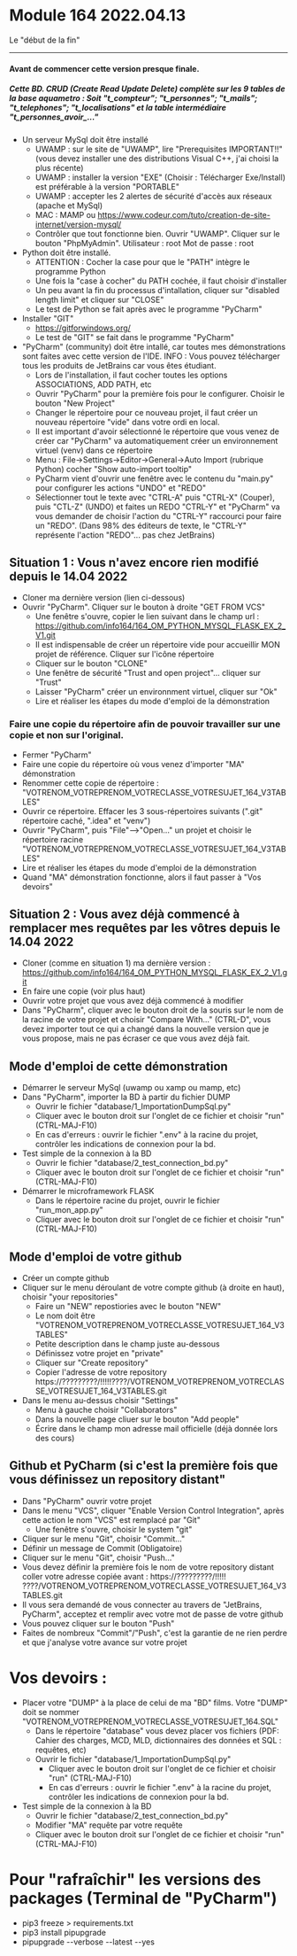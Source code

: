 # Module 164 2022.04.13


Le "début de la fin"

---
#### Avant de commencer cette version presque finale.
##### Cette BD. CRUD (Create Read Update Delete) complète sur les 9 tables de la base aquametro : Soit "t_compteur"; "t_personnes"; "t_mails"; "t_telephones"; "t_localisations" et la table intermédiaire "t_personnes_avoir_..."
* Un serveur MySql doit être installé
  * UWAMP : sur le site de "UWAMP", lire "Prerequisites IMPORTANT!!" (vous devez installer une des distributions Visual C++, j'ai choisi la plus récente) 
  * UWAMP : installer la version "EXE" (Choisir : Télécharger Exe/Install) est préférable à la version "PORTABLE"
  * UWAMP : accepter les 2 alertes de sécurité d'accès aux réseaux (apache et MySql)
  * MAC : MAMP ou https://www.codeur.com/tuto/creation-de-site-internet/version-mysql/
  * Contrôler que tout fonctionne bien. Ouvrir "UWAMP". Cliquer sur le bouton "PhpMyAdmin". Utilisateur : root Mot de passe : root
* Python doit être installé.
  * ATTENTION : Cocher la case pour que le "PATH" intègre le programme Python
  * Une fois la "case à cocher" du PATH cochée, il faut choisir d'installer
  * Un peu avant la fin du processus d'intallation, cliquer sur "disabled length limit" et cliquer sur "CLOSE"
  * Le test de Python se fait après avec le programme "PyCharm"
* Installer "GIT"
  * https://gitforwindows.org/
  * Le test de "GIT" se fait dans le programme "PyCharm"
* "PyCharm" (community) doit être intallé, car toutes mes démonstrations sont faites avec cette version de l'IDE. INFO : Vous pouvez télécharger tous les produits de JetBrains car vous êtes étudiant.
  * Lors de l'installation, il faut cocher toutes les options ASSOCIATIONS, ADD PATH, etc
  * Ouvrir "PyCharm" pour la première fois pour le configurer. Choisir le bouton "New Project"
  * Changer le répertoire pour ce nouveau projet, il faut créer un nouveau répertoire "vide" dans votre ordi en local.
  * Il est important d'avoir sélectionné le répertoire que vous venez de créer car "PyCharm" va automatiquement créer un
    environnement virtuel (venv) dans ce répertoire
  * Menu : File->Settings->Editor->General->Auto Import (rubrique Python) cocher "Show auto-import tooltip"
  * PyCharm vient d'ouvrir une fenêtre avec le contenu du "main.py" pour configurer les actions "UNDO" et "REDO"
  * Sélectionner tout le texte avec "CTRL-A" puis "CTRL-X" (Couper), puis "CTL-Z" (UNDO) et faites un REDO "CTRL-Y" et "PyCharm" va vous demander de choisir l'action du "CTRL-Y" raccourci pour faire un "REDO". (Dans 98% des éditeurs de texte, le "CTRL-Y" représente l'action "REDO"... pas chez JetBrains)



## Situation 1 : Vous n'avez encore rien modifié depuis le 14.04 2022
  * Cloner ma dernière version (lien ci-dessous)
  * Ouvrir "PyCharm". Cliquer sur le bouton à droite "GET FROM VCS"
      * Une fenêtre s'ouvre, copier le lien suivant dans le champ url : https://github.com/info164/164_OM_PYTHON_MYSQL_FLASK_EX_2_V1.git
      * Il est indispensable de créer un répertoire vide pour accueillir MON projet de référence. Cliquer sur l'icône répertoire
      * Cliquer sur le bouton "CLONE"
      * Une fenêtre de sécurité "Trust and open project"... cliquer sur "Trust"
      * Laisser "PyCharm" créer un environnment virtuel, cliquer sur "Ok"
      * Lire et réaliser les étapes du mode d'emploi de la démonstration
	
### Faire une copie du répertoire afin de pouvoir travailler sur une copie et non sur l'original.
  * Fermer "PyCharm"
  * Faire une copie du répertoire où vous venez d'importer "MA" démonstration
  * Renommer cette copie de répertoire : "VOTRENOM_VOTREPRENOM_VOTRECLASSE_VOTRESUJET_164_V3TABLES"
  * Ouvrir ce répertoire. Effacer les 3 sous-répertoires suivants (".git" répertoire caché, ".idea" et "venv")
  * Ouvrir "PyCharm", puis "File"-->"Open..." un projet et choisir le répertoire racine "VOTRENOM_VOTREPRENOM_VOTRECLASSE_VOTRESUJET_164_V3TABLES"
  * Lire et réaliser les étapes du mode d'emploi de la démonstration
  * Quand "MA" démonstration fonctionne, alors il faut passer à "Vos devoirs"


## Situation 2 : Vous avez déjà commencé à remplacer mes requêtes par les vôtres depuis le 14.04 2022
  * Cloner (comme en situation 1) ma dernière version : https://github.com/info164/164_OM_PYTHON_MYSQL_FLASK_EX_2_V1.git
  * En faire une copie (voir plus haut)
  * Ouvrir votre projet que vous avez déjà commencé à modifier
  * Dans "PyCharm", cliquer avec le bouton droit de la souris sur le nom de la racine de votre projet et choisir "Compare With..." (CTRL-D", vous devez importer tout ce qui a changé dans la nouvelle version que je vous propose, mais ne pas écraser ce que vous avez déjà fait.

## Mode d'emploi de cette démonstration
* Démarrer le serveur MySql (uwamp ou xamp ou mamp, etc)
* Dans "PyCharm", importer la BD à partir du fichier DUMP
    * Ouvrir le fichier "database/1_ImportationDumpSql.py"
    * Cliquer avec le bouton droit sur l'onglet de ce fichier et choisir "run" (CTRL-MAJ-F10)
    * En cas d'erreurs : ouvrir le fichier ".env" à la racine du projet, contrôler les indications de connexion pour la
      bd.
* Test simple de la connexion à la BD
    * Ouvrir le fichier "database/2_test_connection_bd.py"
    * Cliquer avec le bouton droit sur l'onglet de ce fichier et choisir "run" (CTRL-MAJ-F10)
* Démarrer le microframework FLASK
    * Dans le répertoire racine du projet, ouvrir le fichier "run_mon_app.py"
    * Cliquer avec le bouton droit sur l'onglet de ce fichier et choisir "run" (CTRL-MAJ-F10)

## Mode d'emploi de votre github
* Créer un compte github
* Cliquer sur le menu déroulant de votre compte github (à droite en haut), choisir "your repositories"
  * Faire un "NEW" repostiories avec le bouton "NEW"
  * Le nom doit être "VOTRENOM_VOTREPRENOM_VOTRECLASSE_VOTRESUJET_164_V3TABLES"
  * Petite description dans le champ juste au-dessous
  * Définissez votre projet en "private"
  * Cliquer sur "Create repository"
  * Copier l'adresse de votre repository https://?????????/!!!!!????/VOTRENOM_VOTREPRENOM_VOTRECLASSE_VOTRESUJET_164_V3TABLES.git
* Dans le menu au-dessus choisir "Settings"
  * Menu à gauche choisir "Collaborators"
  * Dans la nouvelle page cliuer sur le bouton "Add people"
  * Écrire dans le champ mon adresse mail officielle (déjà donnée lors des cours)

## Github et PyCharm (si c'est la première fois que vous définissez un repository distant"
* Dans "PyCharm" ouvrir votre projet
* Dans le menu "VCS", cliquer "Enable Version Control Integration", après cette action le nom "VCS" est remplacé par "Git"
  * Une fenêtre s'ouvre, choisir le system "git"
* Cliquer sur le menu "Git", choisir "Commit..."
* Définir un message de Commit (Obligatoire)
* Cliquer sur le menu "Git", choisir "Push..."
* Vous devez définir la première fois le nom de votre repository distant coller votre adresse copiée avant : https://?????????/!!!!!
  ????/VOTRENOM_VOTREPRENOM_VOTRECLASSE_VOTRESUJET_164_V3TABLES.git
* Il vous sera demandé de vous connecter au travers de "JetBrains, PyCharm", acceptez et remplir avec votre mot de passe de votre github
* Vous pouvez cliquer sur le bouton "Push"
* Faites de nombreux "Commit"/"Push", c'est la garantie de ne rien perdre et que j'analyse votre avance sur votre projet
# Vos devoirs :
* Placer votre "DUMP" à la place de celui de ma "BD" films. Votre "DUMP" doit se nommer "VOTRENOM_VOTREPRENOM_VOTRECLASSE_VOTRESUJET_164.SQL"
  * Dans le répertoire "database" vous devez placer vos fichiers (PDF: Cahier des charges, MCD, MLD, dictionnaires des données et SQL : requêtes, etc)
  * Ouvrir le fichier "database/1_ImportationDumpSql.py"
    * Cliquer avec le bouton droit sur l'onglet de ce fichier et choisir "run" (CTRL-MAJ-F10)
    * En cas d'erreurs : ouvrir le fichier ".env" à la racine du projet, contrôler les indications de connexion pour la
      bd.
* Test simple de la connexion à la BD
    * Ouvrir le fichier "database/2_test_connection_bd.py"
	* Modifier "MA" requête par votre requête
    * Cliquer avec le bouton droit sur l'onglet de ce fichier et choisir "run" (CTRL-MAJ-F10)	  
	  

# Pour "rafraîchir" les versions des packages (Terminal de "PyCharm") 

  * pip3 freeze > requirements.txt
  * pip3 install pipupgrade
  * pipupgrade --verbose --latest --yes

